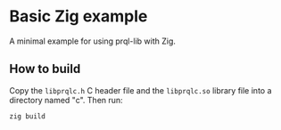 # Basic Zig example

A minimal example for using prql-lib with Zig.

## How to build

Copy the `libprqlc.h` C header file and the `libprqlc.so` library file
into a directory named "c". Then run:

    zig build
